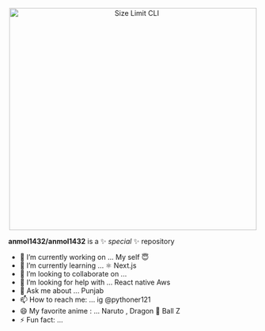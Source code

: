 <p align="center">
  <img src="https://media4.giphy.com/media/LHZyixOnHwDDy/giphy.gif?cid=ecf05e47p1v853bomycn0t8jaw8hfok0z52wmp32lse0tkg9&rid=giphy.gif&ct=g" alt="Size Limit CLI" width="500" height="450">
</p>

**anmol1432/anmol1432** is a ✨ _special_ ✨ repository

- 🔭 I’m currently working on ... My self 😇
- 🌱 I’m currently learning ... ⚛️ Next.js
- 👯 I’m looking to collaborate on ...
- 🤔 I’m looking for help with ... React native Aws 
- 💬 Ask me about ... Punjab
- 📫 How to reach me: ... ig @pythoner121
- 😄 My favorite anime : ... Naruto , Dragon 🐲 Ball Z
- ⚡ Fun fact: ... 

